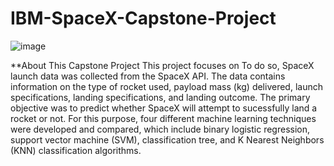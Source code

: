 # IBM-SpaceX-Capstone-Project
![image](https://github.com/user-attachments/assets/7575e842-58ad-4ded-93d1-9fe93511c7ce)

**About This Capstone Project
This project focuses on To do so, SpaceX launch data was collected from the SpaceX API. The data contains information on the type of rocket used, payload mass (kg) delivered, launch specifications, landing specifications, and landing outcome. The primary objective was to predict whether SpaceX will attempt to sucessfully land a rocket or not. For this purpose, four different machine learning techniques were developed and compared, which include binary logistic regression, support vector machine (SVM), classification tree, and K Nearest Neighbors (KNN) classification algorithms. 
